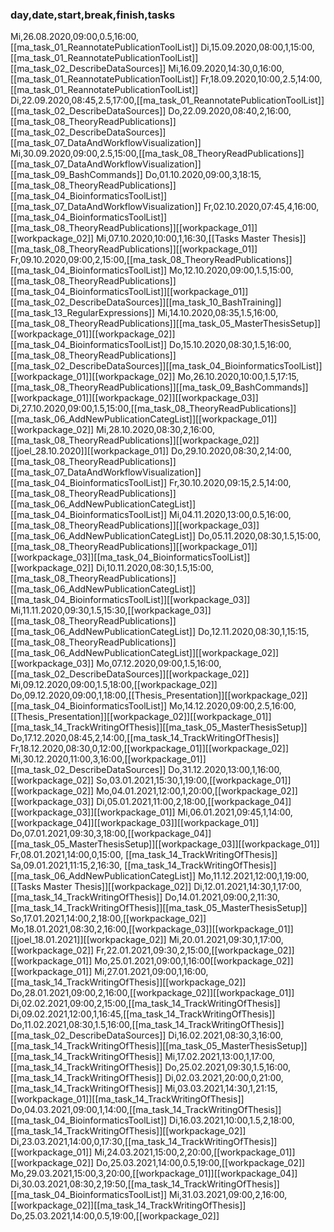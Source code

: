 ### day,date,start,break,finish,tasks
Mi,26.08.2020,09:00,0.5,16:00,[[ma_task_01_ReannotatePublicationToolList]]
Di,15.09.2020,08:00,1,15:00,[[ma_task_01_ReannotatePublicationToolList]][[ma_task_02_DescribeDataSources]] 
Mi,16.09.2020,14:30,0,16:00,[[ma_task_01_ReannotatePublicationToolList]]
Fr,18.09.2020,10:00,2.5,14:00,[[ma_task_01_ReannotatePublicationToolList]]
Di,22.09.2020,08:45,2.5,17:00,[[ma_task_01_ReannotatePublicationToolList]][[ma_task_02_DescribeDataSources]]
Do,22.09.2020,08:40,2,16:00,[[ma_task_08_TheoryReadPublications]][[ma_task_02_DescribeDataSources]][[ma_task_07_DataAndWorkflowVisualization]]
Mi,30.09.2020,09:00,2.5,15:00,[[ma_task_08_TheoryReadPublications]][[ma_task_07_DataAndWorkflowVisualization]][[ma_task_09_BashCommands]]
Do,01.10.2020,09:00,3,18:15,[[ma_task_08_TheoryReadPublications]][[ma_task_04_BioinformaticsToolList]][[ma_task_07_DataAndWorkflowVisualization]]
Fr,02.10.2020,07:45,4,16:00,[[ma_task_04_BioinformaticsToolList]][[ma_task_08_TheoryReadPublications]][[workpackage_01]][[workpackage_02]]
Mi,07.10.2020,10:00,1,16:30,[[Tasks Master Thesis]][[ma_task_08_TheoryReadPublications]][[workpackage_01]]
Fr,09.10.2020,09:00,2,15:00,[[ma_task_08_TheoryReadPublications]][[ma_task_04_BioinformaticsToolList]]
Mo,12.10.2020,09:00,1.5,15:00,[[ma_task_08_TheoryReadPublications]][[ma_task_04_BioinformaticsToolList]][[workpackage_01]][[ma_task_02_DescribeDataSources]][[ma_task_10_BashTraining]][[ma_task_13_RegularExpressions]]
Mi,14.10.2020,08:35,1.5,16:00,[[ma_task_08_TheoryReadPublications]][[ma_task_05_MasterThesisSetup]][[workpackage_01]][[workpackage_02]][[ma_task_04_BioinformaticsToolList]]
Do,15.10.2020,08:30,1.5,16:00,[[ma_task_08_TheoryReadPublications]][[ma_task_02_DescribeDataSources]][[ma_task_04_BioinformaticsToolList]][[workpackage_01]][[workpackage_02]]
Mo,26.10.2020,10:00,1.5,17:15,[[ma_task_08_TheoryReadPublications]][[ma_task_09_BashCommands]][[workpackage_01]][[workpackage_02]][[workpackage_03]]
Di,27.10.2020,09:00,1.5,15:00,[[ma_task_08_TheoryReadPublications]][[ma_task_06_AddNewPublicationCategList]][[workpackage_01]][[workpackage_02]]
Mi,28.10.2020,08:30,2,16:00,[[ma_task_08_TheoryReadPublications]][[workpackage_02]][[joel_28.10.2020]][[workpackage_01]]
Do,29.10.2020,08:30,2,14:00,[[ma_task_08_TheoryReadPublications]][[ma_task_07_DataAndWorkflowVisualization]][[ma_task_04_BioinformaticsToolList]]
Fr,30.10.2020,09:15,2.5,14:00,[[ma_task_08_TheoryReadPublications]][[ma_task_06_AddNewPublicationCategList]][[ma_task_04_BioinformaticsToolList]]
Mi,04.11.2020,13:00,0.5,16:00,[[ma_task_08_TheoryReadPublications]][[workpackage_03]][[ma_task_06_AddNewPublicationCategList]]
Do,05.11.2020,08:30,1.5,15:00,[[ma_task_08_TheoryReadPublications]][[workpackage_01]][[workpackage_03]][[ma_task_04_BioinformaticsToolList]][[workpackage_02]]
Di,10.11.2020,08:30,1.5,15:00,[[ma_task_08_TheoryReadPublications]][[ma_task_06_AddNewPublicationCategList]][[ma_task_04_BioinformaticsToolList]][[workpackage_03]]
Mi,11.11.2020,09:30,1.5,15:30,[[workpackage_03]][[ma_task_08_TheoryReadPublications]][[ma_task_06_AddNewPublicationCategList]]
Do,12.11.2020,08:30,1,15:15,[[ma_task_08_TheoryReadPublications]][[ma_task_06_AddNewPublicationCategList]][[workpackage_02]][[workpackage_03]]
Mo,07.12.2020,09:00,1.5,16:00,[[ma_task_02_DescribeDataSources]][[workpackage_02]]
Mi,09.12.2020,09:00,1.5,18:00,[[workpackage_02]]
Do,09.12.2020,09:00,1,18:00,[[Thesis_Presentation]][[workpackage_02]][[ma_task_04_BioinformaticsToolList]]
Mo,14.12.2020,09:00,2.5,16:00,[[Thesis_Presentation]][[workpackage_02]][[workpackage_01]][[ma_task_14_TrackWritingOfThesis]][[ma_task_05_MasterThesisSetup]]
Do,17.12.2020,08:45,2,14:00,[[ma_task_14_TrackWritingOfThesis]]
Fr,18.12.2020,08:30,0,12:00,[[workpackage_01]][[workpackage_02]]
Mi,30.12.2020,11:00,3,16:00,[[workpackage_01]][[ma_task_02_DescribeDataSources]]
Do,31.12.2020,13:00,1,16:00,[[workpackage_02]]
So,03.01.2021,15:30,1,19:00,[[workpackage_01]][[workpackage_02]]
Mo,04.01.2021,12:00,1,20:00,[[workpackage_02]][[workpackage_03]]
Di,05.01.2021,11:00,2,18:00,[[workpackage_04]][[workpackage_03]][[workpackage_01]]
Mi,06.01.2021,09:45,1,14:00,[[workpackage_04]][[workpackage_03]][[workpackage_01]]
Do,07.01.2021,09:30,3,18:00,[[workpackage_04]][[ma_task_05_MasterThesisSetup]][[workpackage_03]][[workpackage_01]]
Fr,08.01.2021,14:00,0,15:00,
[[ma_task_14_TrackWritingOfThesis]]
Sa,09.01.2021,11:15,2,16:30,
[[ma_task_14_TrackWritingOfThesis]][[ma_task_06_AddNewPublicationCategList]]
Mo,11.12.2021,12:00,1,19:00,[[Tasks Master Thesis]][[workpackage_02]]
Di,12.01.2021,14:30,1,17:00,[[ma_task_14_TrackWritingOfThesis]]
Do,14.01.2021,09:00,2,11:30,[[ma_task_14_TrackWritingOfThesis]][[ma_task_05_MasterThesisSetup]]
So,17.01.2021,14:00,2,18:00,[[workpackage_02]]
Mo,18.01.2021,08:30,2,16:00,[[workpackage_03]][[workpackage_01]][[joel_18.01.2021]][[workpackage_02]]
Mi,20.01.2021,09:30,1,17:00,[[workpackage_02]]
Fr,22.01.2021,09:30,2,15:00,[[workpackage_02]][[workpackage_01]]
Mo,25.01.2021,09:00,1,16:00[[workpackage_02]][[workpackage_01]]
Mi,27.01.2021,09:00,1,16:00,[[ma_task_14_TrackWritingOfThesis]][[workpackage_02]]
Do,28.01.2021,09:00,2,16:00,[[workpackage_02]][[workpackage_01]]
Di,02.02.2021,09:00,2,15:00,[[ma_task_14_TrackWritingOfThesis]]
Di,09.02.2021,12:00,1,16:45,[[ma_task_14_TrackWritingOfThesis]]
Do,11.02.2021,08:30,1.5,16:00,[[ma_task_14_TrackWritingOfThesis]][[ma_task_02_DescribeDataSources]]
Di,16.02.2021,08:30,3,16:00,[[ma_task_14_TrackWritingOfThesis]][[ma_task_05_MasterThesisSetup]][[ma_task_14_TrackWritingOfThesis]]
Mi,17.02.2021,13:00,1,17:00,[[ma_task_14_TrackWritingOfThesis]]
Do,25.02.2021,09:30,1.5,16:00,[[ma_task_14_TrackWritingOfThesis]]
Di,02.03.2021,20:00,0,21:00,[[ma_task_14_TrackWritingOfThesis]]
Mi,03.03.2021,14:30,1,21:15,[[workpackage_01]][[ma_task_14_TrackWritingOfThesis]]
Do,04.03.2021,09:00,1,14:00,[[ma_task_14_TrackWritingOfThesis]][[ma_task_04_BioinformaticsToolList]]
Di,16.03.2021,10:00,1.5,2,18:00,[[ma_task_14_TrackWritingOfThesis]][[workpackage_02]]
Di,23.03.2021,14:00,0,17:30,[[ma_task_14_TrackWritingOfThesis]][[workpackage_01]]
Mi,24.03.2021,15:00,2,20:00,[[workpackage_01]][[workpackage_02]]
Do,25.03.2021,14:00,0.5,19:00,[[workpackage_02]]
Mo,29.03.2021,15:00,3,20:00,[[workpackage_01]][[workpackage_04]]
Di,30.03.2021,08:30,2,19:50,[[ma_task_14_TrackWritingOfThesis]][[ma_task_04_BioinformaticsToolList]]
Mi,31.03.2021,09:00,2,16:00,[[workpackage_02]][[ma_task_14_TrackWritingOfThesis]]
Do,25.03.2021,14:00,0.5,19:00,[[workpackage_02]]

